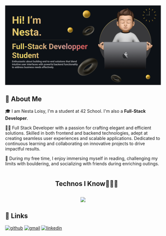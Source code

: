 <p align="center">
  <img src="https://github.com/nestaweb/nestaweb/blob/696184e0e7e8673960a5c9ad29227d1b1a1ae574/banner.png" width="1200"/>
</p>

## 🚀 About Me

🎓 I am Nesta Loisy, I'm a student at 42 School. I'm also a **Full-Stack Developer**.

👨‍💻 Full Stack Developer with a passion for crafting elegant and efficient solutions. Skilled in both frontend and backend technologies, adept at creating seamless user experiences and scalable applications. Dedicated to continuous learning and collaborating on innovative projects to drive impactful results.

🎸 During my free time, I enjoy immersing myself in reading, challenging my limits with bouldering, and socializing with friends during enriching outings.
<div id="user-content-toc">
  <ul align="center">
    <summary><h2 style="display: inline-block">Technos I Know👨🏻‍💻</h2></summary>
  </ul>
<p align="center">
  <a href="https://skillicons.dev">
    <img src="https://skillicons.dev/icons?i=py,c,cpp,html,php,css,sass,bootstrap,tailwindcss,js,ts,vue,react,nextjs,vite,docker,aws,express,nodejs,prisma,mongodb,mysql,sqlite,supabase,flutter,dart,figma,github,gitlab,git,postman,npm&perline=14" />
  </a>
</p>

## 🔗 Links

[![github](https://img.shields.io/badge/GitHub-000000?style=for-the-badge&logo=GitHub&logoColor=white)](https://github.com/nestaweb)
[![gmail](https://img.shields.io/badge/Gmail-D14836?style=for-the-badge&logo=Gmail&logoColor=white)](mailto:nesta.web.dev@gmail.com)
[![linkedin](https://img.shields.io/badge/LinkedIn-0077B5?style=for-the-badge&logo=linkedin&logoColor=white)](https://www.linkedin.com/in/nesta-loisy/)
